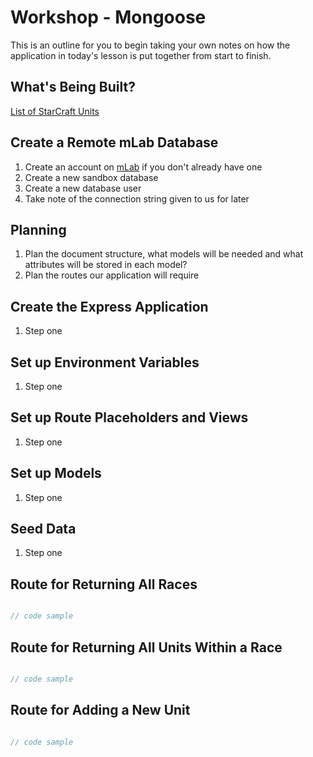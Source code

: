 # Workshop - Mongoose

This is an outline for you to begin taking your own notes on how the application in today's lesson is put together from start to finish. 

## What's Being Built?

[List of StarCraft Units](http://starcraft.wikia.com/wiki/List_of_StarCraft_II_units)

## Create a Remote mLab Database

1. Create an account on [mLab](https://mlab.com/) if you don't already have one
2. Create a new sandbox database 
3. Create a new database user
4. Take note of the connection string given to us for later

## Planning

1. Plan the document structure, what models will be needed and what attributes will be stored in each model?
2. Plan the routes our application will require

## Create the Express Application 

1. Step one

## Set up Environment Variables

1. Step one

## Set up Route Placeholders and Views

1. Step one

## Set up Models

1. Step one

## Seed Data 

1. Step one 

## Route for Returning All Races

```js

// code sample

```

## Route for Returning All Units Within a Race

```js

// code sample

```

## Route for Adding a New Unit 

```js

// code sample

```

